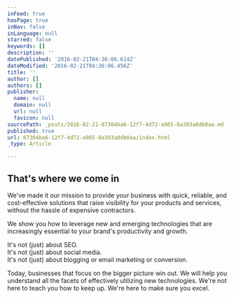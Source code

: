 ```yaml
---
inFeed: true
hasPage: true
inNav: false
inLanguage: null
starred: false
keywords: []
description: ''
datePublished: '2016-02-21T04:36:06.614Z'
dateModified: '2016-02-21T04:36:06.456Z'
title: ''
author: []
authors: []
publisher:
  name: null
  domain: null
  url: null
  favicon: null
sourcePath: _posts/2016-02-21-87304ba6-12f7-4d72-a985-8a393a0db0aa.md
published: true
url: 87304ba6-12f7-4d72-a985-8a393a0db0aa/index.html
_type: Article

---
```

## That's where we come in

We've made it our mission to provide your business with quick, reliable, and cost-effective solutions that raise visibility for your products and services, without the hassle of expensive contractors.

We show you how to leverage new and emerging technologies that are increasingly essential to your brand's productivity and growth.

It's not (just) about SEO.  
It's not (just) about social media.  
It's not (just) about blogging or email marketing or conversion.

Today, businesses that focus on the bigger picture win out. We will help you understand all the facets of effectively utilizing new technologies. We're not here to teach you how to keep up. We're here to make sure you excel.